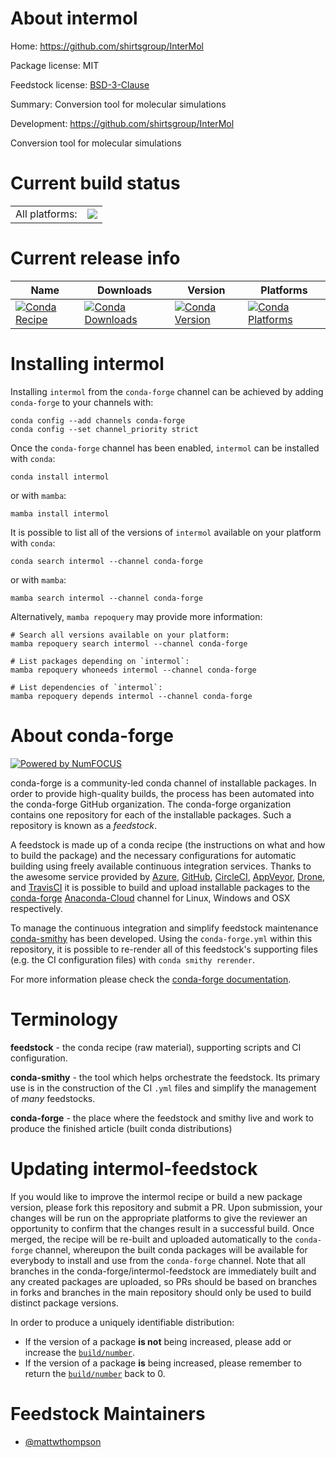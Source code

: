 About intermol
==============

Home: https://github.com/shirtsgroup/InterMol

Package license: MIT

Feedstock license: [BSD-3-Clause](https://github.com/conda-forge/intermol-feedstock/blob/main/LICENSE.txt)

Summary: Conversion tool for molecular simulations

Development: https://github.com/shirtsgroup/InterMol

Conversion tool for molecular simulations

Current build status
====================


<table><tr><td>All platforms:</td>
    <td>
      <a href="https://dev.azure.com/conda-forge/feedstock-builds/_build/latest?definitionId=11024&branchName=main">
        <img src="https://dev.azure.com/conda-forge/feedstock-builds/_apis/build/status/intermol-feedstock?branchName=main">
      </a>
    </td>
  </tr>
</table>

Current release info
====================

| Name | Downloads | Version | Platforms |
| --- | --- | --- | --- |
| [![Conda Recipe](https://img.shields.io/badge/recipe-intermol-green.svg)](https://anaconda.org/conda-forge/intermol) | [![Conda Downloads](https://img.shields.io/conda/dn/conda-forge/intermol.svg)](https://anaconda.org/conda-forge/intermol) | [![Conda Version](https://img.shields.io/conda/vn/conda-forge/intermol.svg)](https://anaconda.org/conda-forge/intermol) | [![Conda Platforms](https://img.shields.io/conda/pn/conda-forge/intermol.svg)](https://anaconda.org/conda-forge/intermol) |

Installing intermol
===================

Installing `intermol` from the `conda-forge` channel can be achieved by adding `conda-forge` to your channels with:

```
conda config --add channels conda-forge
conda config --set channel_priority strict
```

Once the `conda-forge` channel has been enabled, `intermol` can be installed with `conda`:

```
conda install intermol
```

or with `mamba`:

```
mamba install intermol
```

It is possible to list all of the versions of `intermol` available on your platform with `conda`:

```
conda search intermol --channel conda-forge
```

or with `mamba`:

```
mamba search intermol --channel conda-forge
```

Alternatively, `mamba repoquery` may provide more information:

```
# Search all versions available on your platform:
mamba repoquery search intermol --channel conda-forge

# List packages depending on `intermol`:
mamba repoquery whoneeds intermol --channel conda-forge

# List dependencies of `intermol`:
mamba repoquery depends intermol --channel conda-forge
```


About conda-forge
=================

[![Powered by
NumFOCUS](https://img.shields.io/badge/powered%20by-NumFOCUS-orange.svg?style=flat&colorA=E1523D&colorB=007D8A)](https://numfocus.org)

conda-forge is a community-led conda channel of installable packages.
In order to provide high-quality builds, the process has been automated into the
conda-forge GitHub organization. The conda-forge organization contains one repository
for each of the installable packages. Such a repository is known as a *feedstock*.

A feedstock is made up of a conda recipe (the instructions on what and how to build
the package) and the necessary configurations for automatic building using freely
available continuous integration services. Thanks to the awesome service provided by
[Azure](https://azure.microsoft.com/en-us/services/devops/), [GitHub](https://github.com/),
[CircleCI](https://circleci.com/), [AppVeyor](https://www.appveyor.com/),
[Drone](https://cloud.drone.io/welcome), and [TravisCI](https://travis-ci.com/)
it is possible to build and upload installable packages to the
[conda-forge](https://anaconda.org/conda-forge) [Anaconda-Cloud](https://anaconda.org/)
channel for Linux, Windows and OSX respectively.

To manage the continuous integration and simplify feedstock maintenance
[conda-smithy](https://github.com/conda-forge/conda-smithy) has been developed.
Using the ``conda-forge.yml`` within this repository, it is possible to re-render all of
this feedstock's supporting files (e.g. the CI configuration files) with ``conda smithy rerender``.

For more information please check the [conda-forge documentation](https://conda-forge.org/docs/).

Terminology
===========

**feedstock** - the conda recipe (raw material), supporting scripts and CI configuration.

**conda-smithy** - the tool which helps orchestrate the feedstock.
                   Its primary use is in the construction of the CI ``.yml`` files
                   and simplify the management of *many* feedstocks.

**conda-forge** - the place where the feedstock and smithy live and work to
                  produce the finished article (built conda distributions)


Updating intermol-feedstock
===========================

If you would like to improve the intermol recipe or build a new
package version, please fork this repository and submit a PR. Upon submission,
your changes will be run on the appropriate platforms to give the reviewer an
opportunity to confirm that the changes result in a successful build. Once
merged, the recipe will be re-built and uploaded automatically to the
`conda-forge` channel, whereupon the built conda packages will be available for
everybody to install and use from the `conda-forge` channel.
Note that all branches in the conda-forge/intermol-feedstock are
immediately built and any created packages are uploaded, so PRs should be based
on branches in forks and branches in the main repository should only be used to
build distinct package versions.

In order to produce a uniquely identifiable distribution:
 * If the version of a package **is not** being increased, please add or increase
   the [``build/number``](https://docs.conda.io/projects/conda-build/en/latest/resources/define-metadata.html#build-number-and-string).
 * If the version of a package **is** being increased, please remember to return
   the [``build/number``](https://docs.conda.io/projects/conda-build/en/latest/resources/define-metadata.html#build-number-and-string)
   back to 0.

Feedstock Maintainers
=====================

* [@mattwthompson](https://github.com/mattwthompson/)

